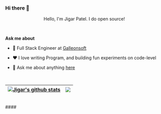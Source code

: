 ### Hi there 👋

<!--
**jigarpatel7600/jigarpatel7600** is a ✨ _special_ ✨ repository because its `README.md` (this file) appears on your GitHub profile.

Here are some ideas to get you started:

- 🔭 I’m currently working on ...
- 🌱 I’m currently learning ...
- 👯 I’m looking to collaborate on ...
- 🤔 I’m looking for help with ...
- 💬 Ask me about ...
- 📫 How to reach me: ...
- 😄 Pronouns: ...
- ⚡ Fun fact: ...
-->



<p align="center"> Hello, I'm Jigar Patel. I do open source!</p>

<br />

**Ask me about**

- 💼 Full Stack Engineer at [Galleonsoft](https://galleonsoft.com/)

- ❤️ I love writing Program, and building fun experiments on code-level

- 💬 Ask me about anything [here](https://github.com/jigarpatel7600/jigarpatel7600/issues)

<br/>

| <a href="https://github.com/jigarpatel7600"><img align="center" src="https://github-readme-stats.vercel.app/api?username=jigarpatel7600&show_icons=true&include_all_commits=true&theme=buefy&hide_border=true" alt="Jigar's github stats" /></a> | <a href="https://github.com/jigarpatel7600"><img align="center" src="https://github-readme-stats.vercel.app/api/top-langs/?username=jigarpatel7600&layout=compact&theme=buefy" /></a> |
| ------------- | ------------- |

<br/>
#### 

